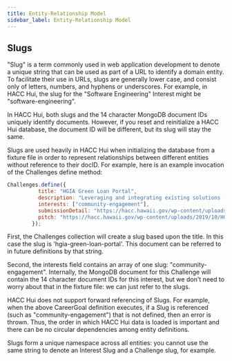 ```yaml
---
title: Entity-Relationship Model
sidebar_label: Entity-Relationship Model
---
```

## Slugs 

"Slug" is a term commonly used in web application development to denote a unique string that can be used as part of a URL to identify a domain entity.  To facilitate their use in URLs, slugs are generally lower case, and consist only of letters, numbers, and hyphens or underscores. For example, in HACC Hui, the slug for the "Software Engineering" Interest might be "software-engineering".

In HACC Hui, both slugs and the 14 character MongoDB document IDs uniquely identify documents.  However, if you reset and reinitialize a HACC Hui database, the document ID will be different, but its slug will stay the same.

Slugs are used heavily in HACC Hui when initializing the database from a fixture file in order to represent relationships between different entities without reference to their docID.  For example, here is an example invocation of the Challenges define method:

```js
Challenges.define({
          title: "HGIA Green Loan Portal",
          description: "Leveraging and integrating existing solutions (such as Salesforce, etc.) to provide our applicants with a more intuitive, customer friendly and timely experience with government loan programs.",
          interests: ["community-engagement"],
          submissionDetail: "https://hacc.hawaii.gov/wp-content/uploads/2019/10/Challenge-Submission-Form_2019_HGIA_Final.pdf",
          pitch: "https://hacc.hawaii.gov/wp-content/uploads/2019/10/HGIA_Green_Loan.pdf"
        });
```

First, the Challenges collection will create a slug based upon the title. In this case the slug is 'hgia-green-loan-portal'. This document can be referred to in future definitions by that string.

Second, the interests field contains an array of one slug: "community-engagement". Internally, the MongoDB document for this Challenge will contain the 14 character document IDs for this interest, but we don't need to worry about that in the fixture file: we can just refer to the slugs. 

HACC Hui does not support forward referencing of Slugs. For example, when the above CareerGoal definition executes, if a Slug is referenced (such as "community-engagement") that is not defined, then an error is thrown. Thus, the order in which HACC Hui data is loaded is important and there can be no circular dependencies among entity definitions.

Slugs form a unique namespace across all entities: you cannot use the same string to denote an Interest Slug and a Challenge slug, for example.

